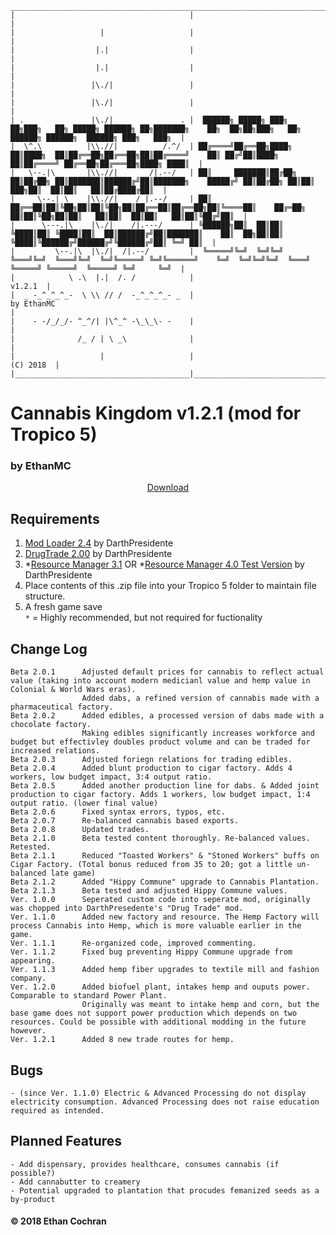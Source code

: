 ```
__________________________________________________________________________________________________________________________________________________________________________
|                                       |                                                                                                                                |
|                   |                   |                                                                                                                                |
|                  |.|                  |                                                                                                                                |
|                  |.|                  |                                                                                                                                |
|                 |\./|                 |                                                                                                                                |
|                 |\./|                 |                                                                                                                                |
| .               |\./|               . |  ██████╗ █████╗ ███╗   ██╗███╗   ██╗ █████╗ ██████╗ ██╗███████╗    ██╗  ██╗██╗███╗   ██╗ ██████╗ ██████╗  ██████╗ ███╗   ███╗  |
|  \^.\          |\\.//|          /.^/  | ██╔════╝██╔══██╗████╗  ██║████╗  ██║██╔══██╗██╔══██╗██║██╔════╝    ██║ ██╔╝██║████╗  ██║██╔════╝ ██╔══██╗██╔═══██╗████╗ ████║  |
|   \--.|\       |\\.//|       /|.--/   | ██║     ███████║██╔██╗ ██║██╔██╗ ██║███████║██████╔╝██║███████╗    █████╔╝ ██║██╔██╗ ██║██║  ███╗██║  ██║██║   ██║██╔████╔██║  |
|     \--.| \    |\\.//|    / |.--/     | ██║     ██╔══██║██║╚██╗██║██║╚██╗██║██╔══██║██╔══██╗██║╚════██║    ██╔═██╗ ██║██║╚██╗██║██║   ██║██║  ██║██║   ██║██║╚██╔╝██║  |
|      \---.|\    |\./|    /|.---/      | ╚██████╗██║  ██║██║ ╚████║██║ ╚████║██║  ██║██████╔╝██║███████║    ██║  ██╗██║██║ ╚████║╚██████╔╝██████╔╝╚██████╔╝██║ ╚═╝ ██║  |
|         \--.|\  |\./|  /|.--/         |  ╚═════╝╚═╝  ╚═╝╚═╝  ╚═══╝╚═╝  ╚═══╝╚═╝  ╚═╝╚═════╝ ╚═╝╚══════╝    ╚═╝  ╚═╝╚═╝╚═╝  ╚═══╝ ╚═════╝ ╚═════╝  ╚═════╝ ╚═╝     ╚═╝  |
|            \ .\  |.|  /. /            |                                                                                                                        v1.2.1  |
|  _ -_^_^_^_-  \ \\ // /  -_^_^_^_- _  |                                                          by EthanMC                                                            |
|    - -/_/_/- ^_^/| |\^_^ -\_\_\- -    |                                                                                                                                |
|              /_ / | \ _\              |                                                                                                                                |
|                   |                   |                                                                                                                      (C) 2018  |
|_______________________________________|________________________________________________________________________________________________________________________________|

```


# Cannabis Kingdom v1.2.1 (mod for Tropico 5)
### by EthanMC
  
  <p align="center">
    <a href="https://github.com/emcpwns/cannabiskingdom/raw/master/Cannabis%20Kingdom.rar">Download</a>
  </p>
  
## Requirements
1. [Mod Loader 2.4](https://tropicomodding.org/mod-loader-2-4-required-file-t28.html) by DarthPresidente  
2. [DrugTrade 2.00](https://tropicomodding.org/drug-trade-updated-jan-10-2015-t20.html) by DarthPresidente  
3. *[Resource Manager 3.1](http://tropicomodding.org/resource-manager-2-0-major-update-t52.html) OR *[Resource Manager 4.0 Test Version](https://tropicomodding.org/resource-manager-4-0-test-version-1-now-available-t354.html) by DarthPresidente  
4. Place contents of this .zip file into your Tropico 5 folder to maintain file structure. 
5. A fresh game save  
<code>&ast;</code> = Highly recommended, but not required for fuctionality

## Change Log
	Beta 2.0.1		Adjusted default prices for cannabis to reflect actual value (taking into account modern medicianl value and hemp value in Colonial & World Wars eras).
					Added dabs, a refined version of cannabis made with a pharmaceutical factory.
	Beta 2.0.2		Added edibles, a processed version of dabs made with a chocolate factory. 
					Making edibles significantly increases workforce and budget but effectivley doubles product volume and can be traded for increased relations.
	Beta 2.0.3		Adjusted foriegn relations for trading edibles.
	Beta 2.0.4		Added blunt production to cigar factory. Adds 4 workers, low budget impact, 3:4 output ratio.
	Beta 2.0.5		Added another production line for dabs. & Added joint production to cigar factory. Adds 1 workers, low budget impact, 1:4 output ratio. (lower final value)
	Beta 2.0.6		Fixed syntax errors, typos, etc.
	Beta 2.0.7		Re-balanced cannabis based exports.
	Beta 2.0.8		Updated trades.
	Beta 2.1.0		Beta tested content thoroughly. Re-balanced values. Retested.
	Beta 2.1.1		Reduced "Toasted Workers" & "Stoned Workers" buffs on Cigar Factory. (Total bonus reduced from 35 to 20; got a little un-balanced late game)
	Beta 2.1.2		Added "Hippy Commune" upgrade to Cannabis Plantation.
	Beta 2.1.3		Beta tested and adjusted Hippy Commune values.
	Ver. 1.0.0		Seperated custom code into seperate mod, originally was chopped into DarthPresedente's "Drug Trade" mod.
	Ver. 1.1.0		Added new factory and resource. The Hemp Factory will process Cannabis into Hemp, which is more valuable earlier in the game.
	Ver. 1.1.1		Re-organized code, improved commenting.
	Ver. 1.1.2		Fixed bug preventing Hippy Commune upgrade from appearing.
	Ver. 1.1.3		Added hemp fiber upgrades to textile mill and fashion company.
	Ver. 1.2.0		Added biofuel plant, intakes hemp and ouputs power. Comparable to standard Power Plant.
					Originally was meant to intake hemp and corn, but the base game does not support power production which depends on two resources. Could be possible with additional modding in the future however.
	Ver. 1.2.1		Added 8 new trade routes for hemp.

## Bugs
	- (since Ver. 1.1.0) Electric & Advanced Processing do not display electricity consumption. Advanced Processing does not raise education required as intended.

## Planned Features
	- Add dispensary, provides healthcare, consumes cannabis (if possible?)
	- Add cannabutter to creamery
	- Potential upgraded to plantation that procudes femanized seeds as a by-product


#### &copy; 2018 Ethan Cochran
